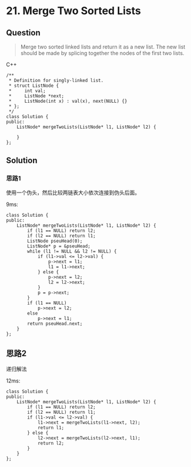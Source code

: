 # 21. Merge Two Sorted Lists

## Question

> Merge two sorted linked lists and return it as a new list. The new list should be made by splicing together the nodes of the first two lists.

C++
```
/**
 * Definition for singly-linked list.
 * struct ListNode {
 *     int val;
 *     ListNode *next;
 *     ListNode(int x) : val(x), next(NULL) {}
 * };
 */
class Solution {
public:
    ListNode* mergeTwoLists(ListNode* l1, ListNode* l2) {
        
    }
};
```

## Solution

### 思路1

使用一个伪头，然后比较两链表大小依次连接到伪头后面。

9ms:

```
class Solution {
public:
    ListNode* mergeTwoLists(ListNode* l1, ListNode* l2) {
        if (l1 == NULL) return l2;
		if (l2 == NULL) return l1;
		ListNode pseuHead(0);
		ListNode* p = &pseuHead;
		while (l1 != NULL && l2 != NULL) {
			if (l1->val <= l2->val) {
				p->next = l1;
				l1 = l1->next;
			} else {
				p->next = l2;
				l2 = l2->next;
			}
			p = p->next;
		}
		if (l1 == NULL)
			p->next = l2;
		else
			p->next = l1;
		return pseuHead.next;
    }
};
```

## 思路2

递归解法

12ms:

```
class Solution {
public:
    ListNode* mergeTwoLists(ListNode* l1, ListNode* l2) {
        if (l1 == NULL) return l2;
		if (l2 == NULL) return l1;
		if (l1->val <= l2->val) {
			l1->next = mergeTwoLists(l1->next, l2);
			return l1;
		} else {
			l2->next = mergeTwoLists(l2->next, l1);
			return l2;
		}
    }
};
```